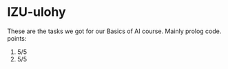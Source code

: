 # IZU-ulohy
These are the tasks we got for our Basics of AI course. Mainly prolog code.
points:
1.  5/5
2.  5/5
